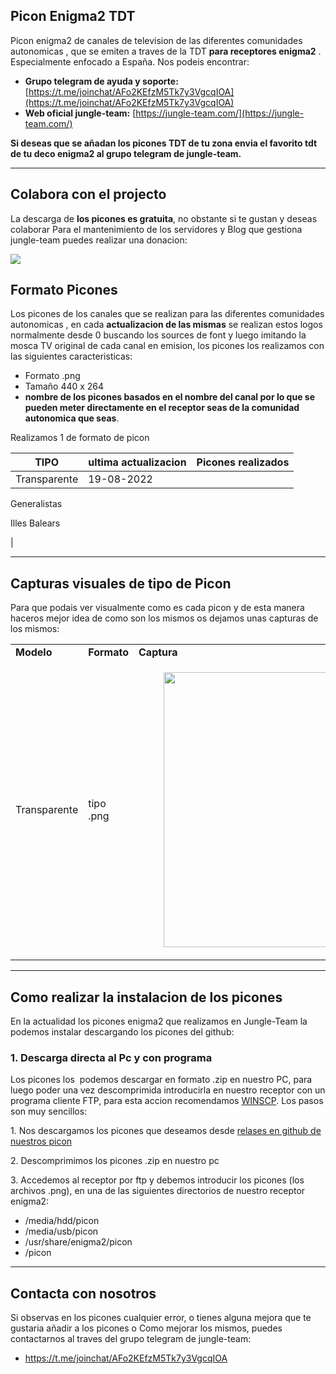 ## Picon Enigma2 TDT

Picon enigma2 de canales de television de las diferentes comunidades autonomicas , que se emiten a traves de la TDT **para receptores enigma2** . Especialmente enfocado a España. Nos podeis encontrar:

*   **Grupo telegram de ayuda y soporte:** [https://t.me/joinchat/AFo2KEfzM5Tk7y3VgcqIOA](https://t.me/joinchat/AFo2KEfzM5Tk7y3VgcqIOA)
*   **Web oficial jungle-team:** [https://jungle-team.com/](https://jungle-team.com/)

**Si deseas que se añadan los picones TDT de tu zona envia el favorito tdt de tu deco enigma2 al grupo telegram de jungle-team.** 

---

## Colabora con el projecto

La descarga de **los picones es gratuita**, no obstante si te gustan y deseas colaborar Para el mantenimiento de los servidores y Blog que gestiona jungle-team puedes realizar una donacion:

[![](https://33333.cdn.cke-cs.com/kSW7V9NHUXugvhoQeFaf/images/b69f38d9861307945a17725238ddbcfdafcf9ebaa31ae74b.png)](https://www.paypal.me/jungleteam)

## Formato Picones

Los picones de los canales que se realizan para las diferentes comunidades autonomicas , en cada **actualizacion de las mismas** se realizan estos logos normalmente desde 0 buscando los sources de font y luego imitando la mosca TV original de cada canal en emision, los picones los realizamos con las siguientes caracteristicas:

*   Formato .png
*   Tamaño 440 x 264
*   **nombre de los picones basados en el nombre del canal por lo que se pueden meter directamente en el receptor seas de la comunidad autonomica que seas**. 

Realizamos 1 de formato de picon

| **TIPO** | ultima actualizacion | Picones realizados |
| --- | --- | --- |
| Transparente | 19-08-2022 | 
Generalistas

Illes Balears

 |

---

## Capturas visuales de tipo de Picon

Para que podais ver visualmente como es cada picon y de esta manera haceros mejor idea de como son los mismos os dejamos unas capturas de los mismos: 

<table><tbody><tr><td><strong>Modelo</strong></td><td><strong>Formato</strong></td><td><strong>Captura</strong></td></tr><tr><td>Transparente</td><td>tipo .png</td><td><figure class="image"><img src="https://33333.cdn.cke-cs.com/kSW7V9NHUXugvhoQeFaf/images/cd38ad806c0161f20d269269ea719251c9fcbd9b35f35699.png" srcset="https://33333.cdn.cke-cs.com/kSW7V9NHUXugvhoQeFaf/images/cd38ad806c0161f20d269269ea719251c9fcbd9b35f35699.png/w_120 120w, https://33333.cdn.cke-cs.com/kSW7V9NHUXugvhoQeFaf/images/cd38ad806c0161f20d269269ea719251c9fcbd9b35f35699.png/w_200 200w, https://33333.cdn.cke-cs.com/kSW7V9NHUXugvhoQeFaf/images/cd38ad806c0161f20d269269ea719251c9fcbd9b35f35699.png/w_280 280w, https://33333.cdn.cke-cs.com/kSW7V9NHUXugvhoQeFaf/images/cd38ad806c0161f20d269269ea719251c9fcbd9b35f35699.png/w_360 360w, https://33333.cdn.cke-cs.com/kSW7V9NHUXugvhoQeFaf/images/cd38ad806c0161f20d269269ea719251c9fcbd9b35f35699.png/w_440 440w" sizes="100vw" width="440"></figure></td></tr></tbody></table>

---

## **Como realizar la instalacion de los picones**

En la actualidad los picones enigma2 que realizamos en Jungle-Team la podemos instalar descargando los picones del github:

### **1\. Descarga directa al Pc y con programa**

Los picones los  podemos descargar en formato .zip en nuestro PC, para luego poder una vez descomprimida introducirla en nuestro receptor con un programa cliente FTP, para esta accion recomendamos [WINSCP](https://winscp.net/eng/download.php). Los pasos son muy sencillos:

1\. Nos descargamos los picones que deseamos desde [relases en github de nuestros picon](https://github.com/jungla-team/Picon-enigma2-Movistar/releases)

2\. Descomprimimos los picones .zip en nuestro pc

3\. Accedemos al receptor por ftp y debemos introducir los picones (los archivos .png), en una de las siguientes directorios de nuestro receptor enigma2:

*   /media/hdd/picon
*   /media/usb/picon
*   /usr/share/enigma2/picon
*   /picon

---

## **Contacta con nosotros**

Si observas en los picones cualquier error, o tienes alguna mejora que te gustaria añadir a los picones o Como mejorar los mismos, puedes contactarnos al traves del grupo telegram de jungle-team:

*   https://t.me/joinchat/AFo2KEfzM5Tk7y3VgcqIOA
